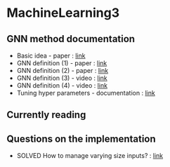 # MachineLearning3

## GNN method documentation

* Basic idea - paper : [link](https://www.researchgate.net/publication/6441336_Predicting_activities_without_computing_descriptors_graph_machines_for_QSAR)
* GNN definition (1) - paper : [link](http://citeseerx.ist.psu.edu/viewdoc/download?doi=10.1.1.1015.7227&rep=rep1&type=pdf)
* GNN definition (2) - paper : [link](https://arxiv.org/pdf/1810.00826.pdf)
* GNN definition (3) - video : [link](https://youtu.be/USfNJNePDKQ)
* GNN definition (4) - video : [link](https://slideslive.com/38917609/graph-neural-networks-and-graph-isomorphism)
* Tuning hyper parameters - documentation : [link](https://scikit-learn.org/stable/modules/grid_search.html)

## Currently reading


## Questions on the implementation
* SOLVED How to manage varying size inputs? : [link](https://stackoverflow.com/questions/59039268/what-is-the-best-way-to-handle-inputs-in-graph-neural-networks) 
